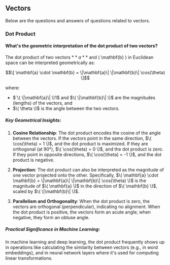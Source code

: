## Vectors

Below are the questions and answers of questions related to vectors.

### Dot Product
#### What's the geometric interpretation of the dot product of two vectors?

The dot product of two vectors $`**a**`$ and \( \mathbf{b} \) in Euclidean space can be interpreted geometrically as:

$$\[
\mathbf{a} \cdot \mathbf{b} = \|\mathbf{a}\| \|\mathbf{b}\| \cos(\theta)
\]$$

where:
- $`\( \|\mathbf{a}\| \)1$ and $`\( \|\mathbf{b}\| \)`$ are the magnitudes (lengths) of the vectors, and
- $`\( \theta \)`$ is the angle between the two vectors.

##### Key Geometrical Insights:
1. **Cosine Relationship**: The dot product encodes the cosine of the angle between the vectors. If the vectors point in the same direction, $`\( \cos(\theta) = 1 \)`$, and the dot product is maximized. If they are orthogonal (at 90°), $`\( \cos(\theta) = 0 \)`$, and the dot product is zero. If they point in opposite directions, $`\( \cos(\theta) = -1 \)`$, and the dot product is negative.
   
2. **Projection**: The dot product can also be interpreted as the magnitude of one vector projected onto the other. Specifically, $`\( \mathbf{a} \cdot \mathbf{b} = \|\mathbf{a}\| \|\mathbf{b}\| \cos(\theta) \)`$ is the magnitude of $`\( \mathbf{a} \)`$ in the direction of $`\( \mathbf{b} \)`$, scaled by $`\( \|\mathbf{b}\| \)`$.

3. **Parallelism and Orthogonality**: When the dot product is zero, the vectors are orthogonal (perpendicular), indicating no alignment. When the dot product is positive, the vectors form an acute angle; when negative, they form an obtuse angle.

##### Practical Significance in Machine Learning:
In machine learning and deep learning, the dot product frequently shows up in operations like calculating the similarity between vectors (e.g., in word embeddings), and in neural network layers where it's used for computing linear transformations.
